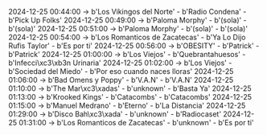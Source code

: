 2024-12-25 00:44:00 -> b'Los Vikingos del Norte' - b'Radio Condena' - b'Pick Up Folks'
2024-12-25 00:49:00 -> b'Paloma Morphy' - b'(sola)' - b'(sola)'
2024-12-25 00:51:00 -> b'Paloma Morphy' - b'(sola)' - b'(sola)'
2024-12-25 00:54:00 -> b'Los Romanticos de Zacatecas' - b'Ya Lo Dijo Rufis Taylor' - b'Es por ti'
2024-12-25 00:56:00 -> b'OBESITY' - b'Patrick' - b'Patrick'
2024-12-25 01:00:00 -> b'Los Viejos' - b'Quebrantahuesos' - b'Infecci\xc3\xb3n Urinaria'
2024-12-25 01:02:00 -> b'Los Viejos' - b'Sociedad del Miedo' - b'Por eso cuando naces lloras'
2024-12-25 01:06:00 -> b'Bad Omens y Poppy' - b'V.A.N' - b'V.A.N'
2024-12-25 01:10:00 -> b'The Mar\xc3\xadas' - b'unknown' - b'Basta Ya'
2024-12-25 01:13:00 -> b'Krooked Kings' - b'Catacombs' - b'Catacombs'
2024-12-25 01:15:00 -> b'Manuel Medrano' - b'Eterno' - b'La Distancia'
2024-12-25 01:29:00 -> b'Disco Bah\xc3\xada' - b'unknown' - b'Radiocaset'
2024-12-25 01:31:00 -> b'Los Romanticos de Zacatecas' - b'unknown' - b'Es por ti'
